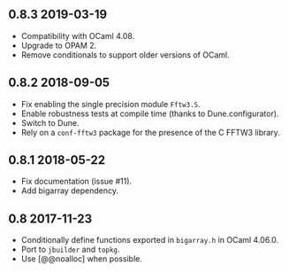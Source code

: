 0.8.3 2019-03-19
----------------

- Compatibility with OCaml 4.08.
- Upgrade to OPAM 2.
- Remove conditionals to support older versions of OCaml.

0.8.2 2018-09-05
----------------

- Fix enabling the single precision module `Fftw3.S`.
- Enable robustness tests at compile time (thanks to Dune.configurator).
- Switch to Dune.
- Rely on a `conf-fftw3` package for the presence of the C FFTW3 library.

0.8.1 2018-05-22
----------------

- Fix documentation (issue #11).
- Add bigarray dependency.

0.8 2017-11-23
--------------

- Conditionally define functions exported in `bigarray.h` in OCaml
  4.06.0.
- Port to `jbuilder` and `topkg`.
- Use [@@noalloc] when possible.
